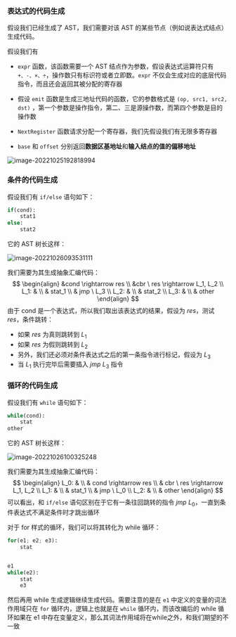 ### 表达式的代码生成

假设我们已经生成了 AST，我们需要对该 AST 的某些节点（例如说表达式结点）生成代码。

假设我们有

-  `expr` 函数，该函数需要一个 AST 结点作为参数，假设表达式运算符只有 `+、-、×、÷`，操作数只有标识符或者立即数。`expr` 不仅会生成对应的底层代码指令，而且还会返回其被分配的寄存器

- 假设 `emit` 函数是生成三地址代码的函数，它的参数格式是 `(op, src1, src2, dst)` ，第一个参数是操作指令，第二、三是源操作数，而第四个参数是目的操作数
- `NextRegister` 函数请求分配一个寄存器，我们先假设我们有无限多寄存器
- `base` 和 `offset` 分别返回**数据区基地址**和**输入结点的值的偏移地址**

![image-20221025192818994](https://src-1259777572.cos.ap-chengdu.myqcloud.com/image-20221025192818994.png)





### 条件的代码生成

假设我们有 `if/else` 语句如下：

```python
if(cond):
	stat1
else:
	stat2
```

它的 AST 树长这样：

![image-20221026093531111](https://src-1259777572.cos.ap-chengdu.myqcloud.com/image-20221026093531111.png)

我们需要为其生成抽象汇编代码：
$$
\begin{align}
&cond \rightarrow res	\\
&cbr \  res \rightarrow L_1, L_2	\\
L_1: & \\
	 & stat_1	\\
	 & jmp \ L_3		\\
L_2: & \\
	 & stat_2	\\
L_3: &	\\
	 & other
\end{align}
$$
由于 cond 是一个表达式，所以我们取出该表达式的结果，假设为 $res$，测试 $res$，条件跳转：

- 如果 $res$ 为真则跳转到 $L_1$
- 如果 $res$ 为假则跳转到 $L_2$
- 另外，我们还必须对条件表达式之后的第一条指令进行标记，假设为 $L_3$
- 当 $L_1$ 执行完毕后需要插入 $jmp \ L_3$ 指令



### 循环的代码生成

假设我们有 `while` 语句如下：

```python
while(cond):
	stat
other
```

它的 AST 树长这样：

![image-20221026100325248](https://src-1259777572.cos.ap-chengdu.myqcloud.com/image-20221026100325248.png)

我们需要为其生成抽象汇编代码：
$$
\begin{align}
L_0: 	&	\\
		& cond \rightarrow res	\\
		& cbr \  res \rightarrow L_1, L_2	\\
L_1: 	& \\
	 	& stat_1	\\
	 	& jmp \ L_0		\\
L_2: 	& \\
	 	& other
\end{align}
$$
可以看出，和 `if/else` 语句区别在于它有一条往回跳转的指令 $jmp \ L_0$，一直到条件表达式不满足条件时才跳出循环



对于 for 样式的循环，我们可以将其转化为 while 循环：

```python
for(e1; e2; e3):
	stat


e1
while(e2):
	stat	
	e3
```

然后再用 while 生成逻辑继续生成代码。需要注意的是在 `e1` 中定义的变量的词法作用域只在 `for` 循环内，逻辑上也就是在  `while` 循环内，而该改编后的 while 循环如果在 e1 中存在变量定义，那么其词法作用域将在while之外，和我们期望的不一致